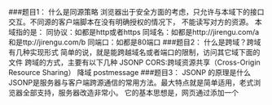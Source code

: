 ﻿###题目1： 什么是同源策略
浏览器出于安全方面的考虑，只允许与本域下的接口交互。不同源的客户端脚本在没有明确授权的情况下，
不能读写对方的资源。
本域指的是：
同协议：如都是http或者https
同域名：如都是http://jirengu.com/a和是ttp://jirengu.com/b
同端口：如都是80端口
###题目2： 什么是跨域？跨域有几种实现形式
简单的说，就是能跨越域名或者端口的限制，访问其它域下面的文件
 跨域的方式，主要有以下几种
 JSONP
 CORS:跨域资源共享（Cross-Origin Resource Sharing）
 降域
 postmessage
###题目3： JSONP 的原理是什么
JSONP是服务器与客户端跨源通信的常用方法。最大特点就是简单适用，老式浏览器全部支持，服务器改造非常小。
它的基本思想是，网页通过添加一个<script>元素，向服务器请求JSON数据，这种做法不受同源政策限制；
服务器收到请求后，将数据放在一个指定名字的回调函数callback里传回来。由于<script>元素请求的脚本，直接作为代码运行。
这时，只要浏览器定义了callback函数，该函数就会立即调用。
作为参数的JSON数据被视为JavaScript对象，而不是字符串，因此避免了使用JSON.parse的步骤。
###题目4： CORS是什么
CORS是跨源资源分享（Cross-Origin Resource Sharing）的缩写。
它是W3C标准，是跨源AJAX请求的根本解决方法。相比JSONP只能发GET请求，CORS允许任何类型的请求。
它允许浏览器向跨源服务器，发出XMLHttpRequest请求，从而克服了AJAX只能同源使用的限制。
整个CORS通信过程，都是浏览器自动完成，不需要用户参与。对于开发者来说，CORS通信与同源的AJAX通信没有差别，代码完全一样。浏览器一旦发现AJAX请求跨源，就会自动添加一些附加的头信息，有时还会多出一次附加的请求，但用户不会有感觉。
###题目5： 根据视频里的讲解演示三种以上跨域的解决方式 
